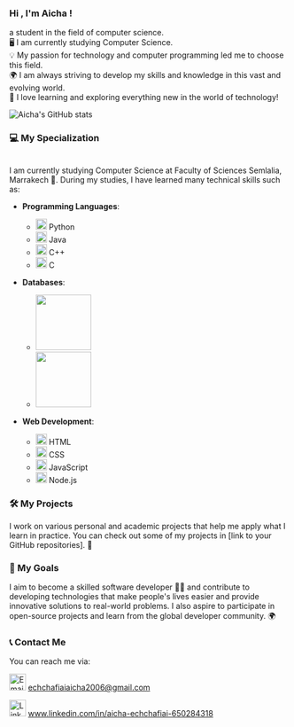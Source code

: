 ### Hi , I'm Aicha !   
 a student in the field of computer science.<br/>
 🖥️ I am currently studying Computer Science.<br/>
 💡 My passion for technology and computer programming led me to choose this field.<br/>
 🌍 I am always striving to develop my skills and knowledge in this vast and evolving world.<br/>
 🚀 I love learning and exploring everything new in the world of technology!<br/>


![Aicha's GitHub stats](https://github-readme-stats.vercel.app/api?username=Echchafiai-aicha&show_icons=true&theme=radical)


### 💻 My Specialization
<br/>
I am currently studying Computer Science at Faculty of Sciences Semlalia, Marrakech 🏫. During my studies, I have learned many technical skills such as:

- **Programming Languages**:
  - <img src="https://upload.wikimedia.org/wikipedia/commons/thumb/c/c3/Python-logo-notext.svg/1024px-Python-logo-notext.svg.png" width="20"> Python
  - <img src="https://upload.wikimedia.org/wikipedia/en/thumb/3/30/Java_programming_language_logo.svg/1200px-Java_programming_language_logo.svg.png" width="20"> Java
  - <img src="https://upload.wikimedia.org/wikipedia/commons/thumb/1/18/ISO_C%2B%2B_Logo.svg/1200px-ISO_C%2B%2B_Logo.svg.png" width="20"> C++
  - <img src="https://upload.wikimedia.org/wikipedia/commons/thumb/1/18/C_Programming_Language.svg/1200px-C_Programming_Language.svg.png" width="20"> C

- **Databases**:
  - <img src="https://www.vectorlogo.zone/logos/mysql/mysql-ar21.svg" width="100">   
  - <img src="https://www.vectorlogo.zone/logos/mongodb/mongodb-ar21.svg" width="100">

- **Web Development**:
  - <img src="https://upload.wikimedia.org/wikipedia/commons/thumb/6/61/HTML5_logo_and_wordmark.svg/1200px-HTML5_logo_and_wordmark.svg.png" width="20"> HTML
  - <img src="https://upload.wikimedia.org/wikipedia/commons/thumb/d/d5/CSS3_logo_and_wordmark.svg/1200px-CSS3_logo_and_wordmark.svg.png" width="20"> CSS
  - <img src="https://upload.wikimedia.org/wikipedia/commons/thumb/9/99/Unofficial_JavaScript_logo_2.svg/1200px-Unofficial_JavaScript_logo_2.svg.png" width="20"> JavaScript
  - <img src="https://upload.wikimedia.org/wikipedia/commons/thumb/d/d9/Node.js_logo.svg/1200px-Node.js_logo.svg.png" width="20"> Node.js

### 🛠️ My Projects
I work on various personal and academic projects that help me apply what I learn in practice. You can check out some of my projects in [link to your GitHub repositories]. 🚀

### 🎯 My Goals
I aim to become a skilled software developer 👩‍💻 and contribute to developing technologies that make people's lives easier and provide innovative solutions to real-world problems. I also aspire to participate in open-source projects and learn from the global developer community. 🌍

### 📞 Contact Me
You can reach me via:

 <a href="mailto:your-email@example.com"><img src="https://img.icons8.com/color/48/000000/gmail.png" alt="Email" width="30"></a> echchafiaiaicha2006@gmail.com
 
<a href="https://www.linkedin.com/in/your-profile" target="_blank"><img src="https://img.icons8.com/color/48/000000/linkedin.png" alt="LinkedIn" width="30"></a> www.linkedin.com/in/aicha-echchafiai-650284318





